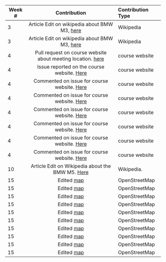 | Week #    | Contribution | Contribution Type   |
| ------ | :----------: | :---------------- |
| 3      | Article Edit on wikipedia about BMW M3, [here](https://en.wikipedia.org/w/index.php?title=BMW_M3&diff=prev&oldid=824207798)| Wikipedia |
| 3 | Article Edit on wikipedia about BMW M3, [here](https://en.wikipedia.org/wiki/Special:Contributions/Emilionyu)  | Wikipedia |
4 | Pull request on course website about meeting location. [here](https://github.com/joannakl/cs480_s18/pull/68) | course website
4 | Issue reported on the course website. [Here](https://github.com/joannakl/cs480_s18/issues/23) | course website
4 | Commented on issue for course website. [Here](https://github.com/joannakl/cs480_s18/issues/5) | course website
4 | Commented on issue for course website. [Here](https://github.com/joannakl/cs480_s18/issues/10) | course website
4 | Commented on issue for course website. [Here](https://github.com/joannakl/cs480_s18/issues/11) | course website
4 | Commented on issue for course website. [Here](https://github.com/joannakl/cs480_s18/issues/16) | course website
4 | Commented on issue for course website. [Here](https://github.com/joannakl/cs480_s18/issues/27) | course website
4 | Commented on issue for course website. [Here](https://github.com/joannakl/cs480_s18/issues/30) | course website
10 | Article Edit on Wikipedia about the BMW M5. [Here](https://en.wikipedia.org/w/index.php?title=BMW_M5&diff=prev&oldid=833925955) | Wikipedia.
| 15 | Edited [map](https://www.openstreetmap.org/changeset/58774526#map=19/40.72908/-73.98142&layers=N) | OpenStreetMap
| 15 | Edited [map](https://www.openstreetmap.org/changeset/58774638#map=19/40.72879/-73.98167&layers=N) | OpenStreetMap
| 15 | Edited [map](https://www.openstreetmap.org/changeset/58774777#map=19/40.72849/-73.97990&layers=N) | OpenStreetMap
| 15 | Edited [map](https://www.openstreetmap.org/changeset/58776798#map=19/40.72923/-73.98140&layers=N) | OpenStreetMap
| 15 | Edited [map](https://www.openstreetmap.org/changeset/58776834#map=19/40.72886/-73.98132&layers=N) | OpenStreetMap
| 15 | Edited [map](https://www.openstreetmap.org/changeset/58776906#map=19/40.72586/-73.98386&layers=N) | OpenStreetMap
| 15 | Edited [map](https://www.openstreetmap.org/changeset/58776931#map=19/40.72591/-73.98346&layers=N) | OpenStreetMap
| 15 | Edited [map](https://www.openstreetmap.org/changeset/58776973#map=19/40.72589/-73.98348&layers=N) | OpenStreetMap
| 15 | Edited [map](https://www.openstreetmap.org/changeset/58777113#map=19/40.72682/-73.98317&layers=N) | OpenStreetMap
| 15 | Edited [map](https://www.openstreetmap.org/changeset/58777217#map=19/40.72691/-73.98340&layers=N) | OpenStreetMap






